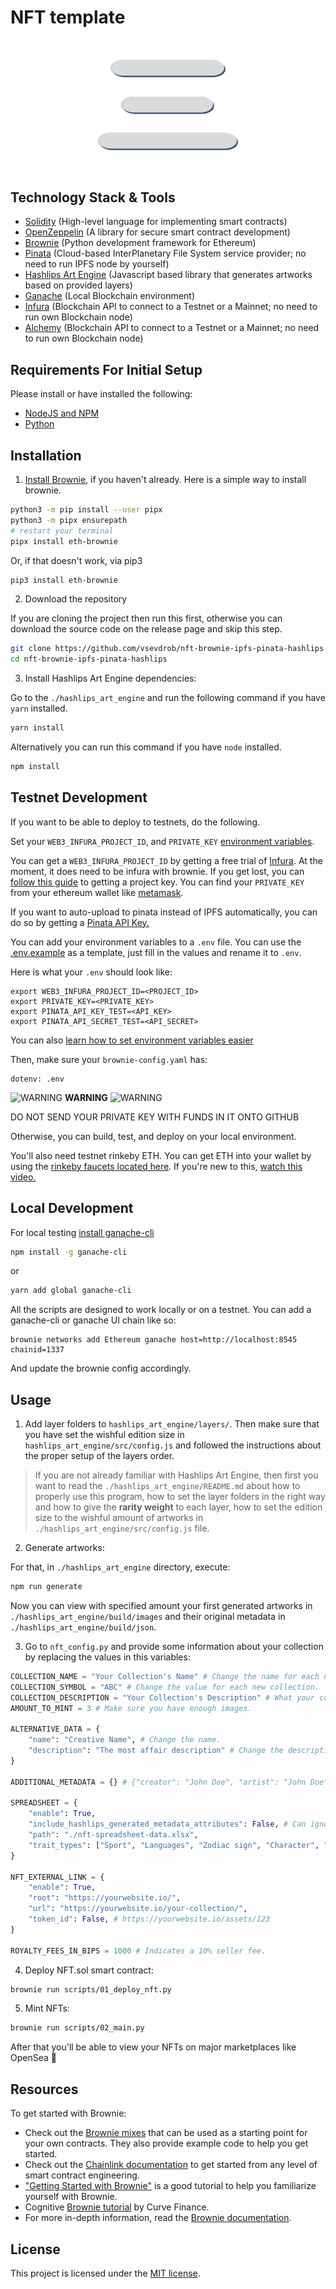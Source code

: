 # NFT template

<br/>
<p align="center">
<a href="https://webdriedesign.nl" target="_blank">
<img src="./wdd.png" width="225" alt="WebDrieDesign white logo">
</a>
</p>
<br/>

## Technology Stack & Tools

- [Solidity](https://docs.soliditylang.org/en/latest/index.html) (High-level language for implementing smart contracts)
- [OpenZeppelin](https://docs.openzeppelin.com/contracts/4.x/) (A library for secure smart contract development)
- [Brownie](https://eth-brownie.readthedocs.io/en/stable/toctree.html#) (Python development framework for Ethereum)
- [Pinata](https://docs.pinata.cloud/) (Cloud-based InterPlanetary File System service provider; no need to run IPFS node by yourself)
- [Hashlips Art Engine](https://github.com/HashLips/hashlips_art_engine) (Javascript based library that generates artworks based on provided layers)
- [Ganache](https://www.trufflesuite.com/ganache) (Local Blockchain environment)
- [Infura](https://docs.infura.io/infura/) (Blockchain API to connect to a Testnet or a Mainnet; no need to run own Blockchain node)
- [Alchemy](https://docs.alchemy.com/alchemy/) (Blockchain API to connect to a Testnet or a Mainnet; no need to run own Blockchain node)

## Requirements For Initial Setup
Please install or have installed the following:

- [NodeJS and NPM](https://nodejs.org/en/download/)
- [Python](https://www.python.org/downloads/)


## Installation

1. [Install Brownie](https://eth-brownie.readthedocs.io/en/stable/install.html), if you haven't already. Here is a simple way to install brownie.


```bash
python3 -m pip install --user pipx
python3 -m pipx ensurepath
# restart your terminal
pipx install eth-brownie
```
Or, if that doesn't work, via pip3
```bash
pip3 install eth-brownie
```

2. Download the repository


If you are cloning the project then run this first, otherwise you can download the source code on the release page and skip this step. 


```bash
git clone https://github.com/vsevdrob/nft-brownie-ipfs-pinata-hashlips
cd nft-brownie-ipfs-pinata-hashlips
```


3. Install Hashlips Art Engine dependencies:


Go to the `./hashlips_art_engine` and run the following command if you have `yarn` installed.
```bash
yarn install
```
Alternatively you can run this command if you have `node` installed.
```bash
npm install
```


## Testnet Development
If you want to be able to deploy to testnets, do the following.

Set your `WEB3_INFURA_PROJECT_ID`, and `PRIVATE_KEY` [environment variables](https://www.twilio.com/blog/2017/01/how-to-set-environment-variables.html).

You can get a `WEB3_INFURA_PROJECT_ID` by getting a free trial of [Infura](https://infura.io/). At the moment, it does need to be infura with brownie. If you get lost, you can [follow this guide](https://ethereumico.io/knowledge-base/infura-api-key-guide/) to getting a project key. You can find your `PRIVATE_KEY` from your ethereum wallet like [metamask](https://metamask.io/).

If you want to auto-upload to pinata instead of IPFS automatically, you can do so by getting a [Pinata API Key.](https://pinata.cloud/documentation#GettingStarted)

You can add your environment variables to a `.env` file. You can use the [.env.example](https://github.com/vsevdrob/nft-brownie-ipfs-pinata-hashlips/.env.example) as a template, just fill in the values and rename it to `.env`.

Here is what your `.env` should look like:
```
export WEB3_INFURA_PROJECT_ID=<PROJECT_ID>
export PRIVATE_KEY=<PRIVATE_KEY>
export PINATA_API_KEY_TEST=<API_KEY>
export PINATA_API_SECRET_TEST=<API_SECRET>
```

You can also [learn how to set environment variables easier](https://www.twilio.com/blog/2017/01/how-to-set-environment-variables.html)

Then, make sure your `brownie-config.yaml` has:

```
dotenv: .env
```

![WARNING](https://via.placeholder.com/15/f03c15/000000?text=+) **WARNING** ![WARNING](https://via.placeholder.com/15/f03c15/000000?text=+)

DO NOT SEND YOUR PRIVATE KEY WITH FUNDS IN IT ONTO GITHUB

Otherwise, you can build, test, and deploy on your local environment.


You'll also need testnet rinkeby ETH. You can get ETH into your wallet by using the [rinkeby faucets located here](https://faucets.chain.link/rinkeby). If you're new to this, [watch this video.](https://www.youtube.com/watch?v=P7FX_1PePX0)


## Local Development

For local testing [install ganache-cli](https://www.npmjs.com/package/ganache-cli)
```bash
npm install -g ganache-cli
```
or
```bash
yarn add global ganache-cli
```

All the scripts are designed to work locally or on a testnet. You can add a ganache-cli or ganache UI chain like so:
```
brownie networks add Ethereum ganache host=http://localhost:8545 chainid=1337
```
And update the brownie config accordingly.


## Usage


1. Add layer folders to `hashlips_art_engine/layers/`. Then make sure that you have set the wishful edition size in `hashlips_art_engine/src/config.js` and followed the instructions about the proper setup of the layers order.

> If you are not already familiar with Hashlips Art Engine, then first you want to read the `./hashlips_art_engine/README.md` about how to properly use this program, how to set the layer folders in the right way and how to give the __rarity weight__ to each layer, how to set the edition size to the wishful amount of artworks in `./hashlips_art_engine/src/config.js` file.


2. Generate artworks:


For that, in `./hashlips_art_engine` directory, execute:
```bash
npm run generate
```

Now you can view with specified amount your first generated artworks in `./hashlips_art_engine/build/images` and their original metadata in `./hashlips_art_engine/build/json`.


3. Go to `nft_config.py` and provide some information about your collection by replacing the values in this variables:

```python
COLLECTION_NAME = "Your Collection's Name" # Change the name for each new collection.
COLLECTION_SYMBOL = "ABC" # Change the value for each new collection.
COLLECTION_DESCRIPTION = "Your Collection's Description" # What your collection is about.
AMOUNT_TO_MINT = 3 # Make sure you have enough images.

ALTERNATIVE_DATA = {
    "name": "Creative Name", # Change the name.
    "description": "The most affair description" # Change the description.
}

ADDITIONAL_METADATA = {} # {"creator": "John Doe", "artist": "John Doe"}

SPREADSHEET = {
    "enable": True,
    "include_hashlips_generated_metadata_attributes": False, # Can ignore if didn't use hashlips_art_engine
    "path": "./nft-spreadsheet-data.xlsx",
    "trait_types": ["Sport", "Languages", "Zodiac sign", "Character", "Location"],
}

NFT_EXTERNAL_LINK = {
    "enable": True,
    "root": "https://yourwebsite.io/",
    "url": "https://yourwebsite.io/your-collection/",
    "token_id": False, # https://yourwebsite.io/assets/123
}

ROYALTY_FEES_IN_BIPS = 1000 # Indicates a 10% seller fee.
```


4. Deploy NFT.sol smart contract:

```bash
brownie run scripts/01_deploy_nft.py
```


5. Mint NFTs:

```bash
brownie run scripts/02_main.py
```


After that you'll be able to view your NFTs on major marketplaces like OpenSea 🥳


## Resources

To get started with Brownie:

* Check out the [Brownie mixes](https://github.com/brownie-mix/) that can be used as a starting point for your own contracts. They also provide example code to help you get started.
* Check out the [Chainlink documentation](https://docs.chain.link/docs) to get started from any level of smart contract engineering. 
* ["Getting Started with Brownie"](https://medium.com/@iamdefinitelyahuman/getting-started-with-brownie-part-1-9b2181f4cb99) is a good tutorial to help you familiarize yourself with Brownie.
* Cognitive [Brownie tutorial](https://github.com/curvefi/brownie-tutorial) by Curve Finance.
* For more in-depth information, read the [Brownie documentation](https://eth-brownie.readthedocs.io/en/stable/).

## License

This project is licensed under the [MIT license](LICENSE).
